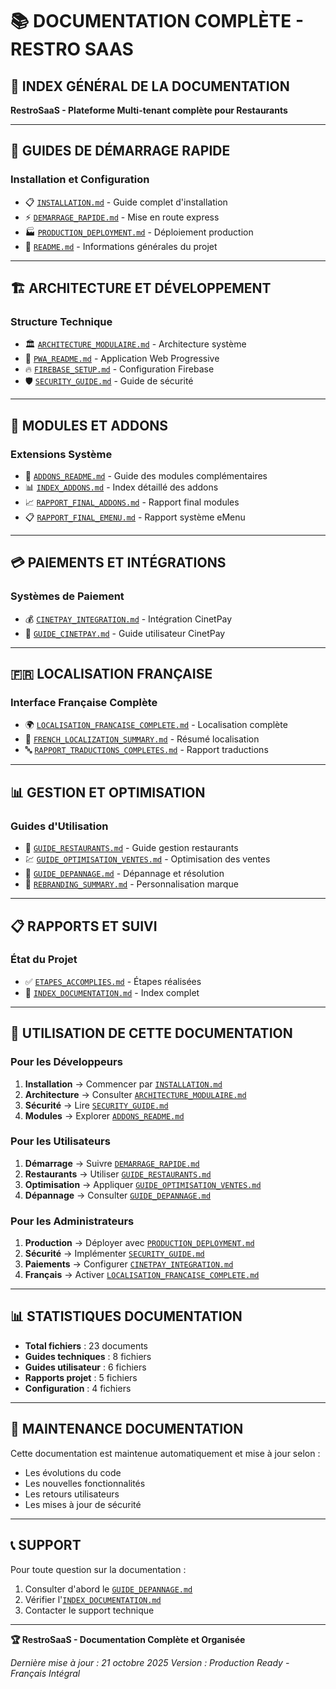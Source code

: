 # 📚 DOCUMENTATION COMPLÈTE - RESTRO SAAS

## 🌟 INDEX GÉNÉRAL DE LA DOCUMENTATION

**RestroSaaS - Plateforme Multi-tenant complète pour Restaurants**

---

## 🚀 GUIDES DE DÉMARRAGE RAPIDE

### **Installation et Configuration**
- 📋 [`INSTALLATION.md`](./INSTALLATION.md) - Guide complet d'installation
- ⚡ [`DEMARRAGE_RAPIDE.md`](./DEMARRAGE_RAPIDE.md) - Mise en route express
- 🏭 [`PRODUCTION_DEPLOYMENT.md`](./PRODUCTION_DEPLOYMENT.md) - Déploiement production
- 🔧 [`README.md`](./README.md) - Informations générales du projet

---

## 🏗️ ARCHITECTURE ET DÉVELOPPEMENT

### **Structure Technique**
- 🏛️ [`ARCHITECTURE_MODULAIRE.md`](./ARCHITECTURE_MODULAIRE.md) - Architecture système
- 📱 [`PWA_README.md`](./PWA_README.md) - Application Web Progressive
- 🔥 [`FIREBASE_SETUP.md`](./FIREBASE_SETUP.md) - Configuration Firebase
- 🛡️ [`SECURITY_GUIDE.md`](./SECURITY_GUIDE.md) - Guide de sécurité

---

## 🔌 MODULES ET ADDONS

### **Extensions Système**
- 🧩 [`ADDONS_README.md`](./ADDONS_README.md) - Guide des modules complémentaires
- 📊 [`INDEX_ADDONS.md`](./INDEX_ADDONS.md) - Index détaillé des addons
- 📈 [`RAPPORT_FINAL_ADDONS.md`](./RAPPORT_FINAL_ADDONS.md) - Rapport final modules
- 📋 [`RAPPORT_FINAL_EMENU.md`](./RAPPORT_FINAL_EMENU.md) - Rapport système eMenu

---

## 💳 PAIEMENTS ET INTÉGRATIONS

### **Systèmes de Paiement**
- 💰 [`CINETPAY_INTEGRATION.md`](./CINETPAY_INTEGRATION.md) - Intégration CinetPay
- 📘 [`GUIDE_CINETPAY.md`](./GUIDE_CINETPAY.md) - Guide utilisateur CinetPay

---

## 🇫🇷 LOCALISATION FRANÇAISE

### **Interface Française Complète**
- 🌍 [`LOCALISATION_FRANCAISE_COMPLETE.md`](./LOCALISATION_FRANCAISE_COMPLETE.md) - Localisation complète
- 📝 [`FRENCH_LOCALIZATION_SUMMARY.md`](./FRENCH_LOCALIZATION_SUMMARY.md) - Résumé localisation
- 🔤 [`RAPPORT_TRADUCTIONS_COMPLETES.md`](./RAPPORT_TRADUCTIONS_COMPLETES.md) - Rapport traductions

---

## 📊 GESTION ET OPTIMISATION

### **Guides d'Utilisation**
- 🏪 [`GUIDE_RESTAURANTS.md`](./GUIDE_RESTAURANTS.md) - Guide gestion restaurants
- 💹 [`GUIDE_OPTIMISATION_VENTES.md`](./GUIDE_OPTIMISATION_VENTES.md) - Optimisation des ventes
- 🔧 [`GUIDE_DEPANNAGE.md`](./GUIDE_DEPANNAGE.md) - Dépannage et résolution
- 🎨 [`REBRANDING_SUMMARY.md`](./REBRANDING_SUMMARY.md) - Personnalisation marque

---

## 📋 RAPPORTS ET SUIVI

### **État du Projet**
- ✅ [`ETAPES_ACCOMPLIES.md`](./ETAPES_ACCOMPLIES.md) - Étapes réalisées
- 📑 [`INDEX_DOCUMENTATION.md`](./INDEX_DOCUMENTATION.md) - Index complet

---

## 🎯 UTILISATION DE CETTE DOCUMENTATION

### **Pour les Développeurs**
1. **Installation** → Commencer par [`INSTALLATION.md`](./INSTALLATION.md)
2. **Architecture** → Consulter [`ARCHITECTURE_MODULAIRE.md`](./ARCHITECTURE_MODULAIRE.md)
3. **Sécurité** → Lire [`SECURITY_GUIDE.md`](./SECURITY_GUIDE.md)
4. **Modules** → Explorer [`ADDONS_README.md`](./ADDONS_README.md)

### **Pour les Utilisateurs**
1. **Démarrage** → Suivre [`DEMARRAGE_RAPIDE.md`](./DEMARRAGE_RAPIDE.md)
2. **Restaurants** → Utiliser [`GUIDE_RESTAURANTS.md`](./GUIDE_RESTAURANTS.md)
3. **Optimisation** → Appliquer [`GUIDE_OPTIMISATION_VENTES.md`](./GUIDE_OPTIMISATION_VENTES.md)
4. **Dépannage** → Consulter [`GUIDE_DEPANNAGE.md`](./GUIDE_DEPANNAGE.md)

### **Pour les Administrateurs**
1. **Production** → Déployer avec [`PRODUCTION_DEPLOYMENT.md`](./PRODUCTION_DEPLOYMENT.md)
2. **Sécurité** → Implémenter [`SECURITY_GUIDE.md`](./SECURITY_GUIDE.md)
3. **Paiements** → Configurer [`CINETPAY_INTEGRATION.md`](./CINETPAY_INTEGRATION.md)
4. **Français** → Activer [`LOCALISATION_FRANCAISE_COMPLETE.md`](./LOCALISATION_FRANCAISE_COMPLETE.md)

---

## 📊 STATISTIQUES DOCUMENTATION

- **Total fichiers** : 23 documents
- **Guides techniques** : 8 fichiers
- **Guides utilisateur** : 6 fichiers  
- **Rapports projet** : 5 fichiers
- **Configuration** : 4 fichiers

---

## 🔄 MAINTENANCE DOCUMENTATION

Cette documentation est maintenue automatiquement et mise à jour selon :
- Les évolutions du code
- Les nouvelles fonctionnalités
- Les retours utilisateurs
- Les mises à jour de sécurité

---

## 📞 SUPPORT

Pour toute question sur la documentation :
1. Consulter d'abord le [`GUIDE_DEPANNAGE.md`](./GUIDE_DEPANNAGE.md)
2. Vérifier l'[`INDEX_DOCUMENTATION.md`](./INDEX_DOCUMENTATION.md)
3. Contacter le support technique

---

**🏆 RestroSaaS - Documentation Complète et Organisée**

*Dernière mise à jour : 21 octobre 2025*
*Version : Production Ready - Français Intégral*
